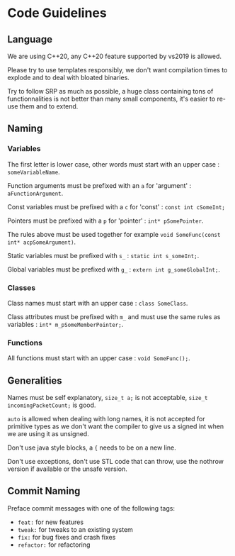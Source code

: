 # Code Guidelines

## Language

We are using C++20, any C++20 feature supported by vs2019 is allowed.

Please try to use templates responsibly, we don't want compilation times to explode and to deal with bloated binaries.

Try to follow SRP as much as possible, a huge class containing tons of functionnalities is not better than many small components, it's easier to re-use them and to extend.

## Naming

### Variables

The first letter is lower case, other words must start with an upper case : ``someVariableName``.

Function arguments must be prefixed with an ``a`` for 'argument' : ``aFunctionArgument``.

Const variables must be prefixed with a ``c`` for 'const' : ``const int cSomeInt;``

Pointers must be prefixed with a ``p`` for 'pointer' : ``int* pSomePointer``.

The rules above must be used together for example ``void SomeFunc(const int* acpSomeArgument)``.

Static variables must be prefixed with ``s_`` : ``static int s_someInt;``.

Global variables must be prefixed with ``g_`` : ``extern int g_someGlobalInt;``.

### Classes

Class names must start with an upper case : ``class SomeClass``.

Class attributes must be prefixed with ``m_`` and must use the same rules as variables : ``int* m_pSomeMemberPointer;``.

### Functions

All functions must start with an upper case : ``void SomeFunc();``.

## Generalities

Names must be self explanatory, ``size_t a;`` is not acceptable, ``size_t incomingPacketCount;`` is good.

``auto`` is allowed when dealing with long names, it is not accepted for primitive types as we don't want the compiler to give us a signed int when we are using it as unsigned.

Don't use java style blocks, a ``{`` needs to be on a new line.

Don't use exceptions, don't use STL code that can throw, use the nothrow version if available or the unsafe version.

## Commit Naming
Preface commit messages with one of the following tags:
* `feat:` for new features
* `tweak:` for tweaks to an existing system
* `fix:` for bug fixes and crash fixes
* `refactor:` for refactoring